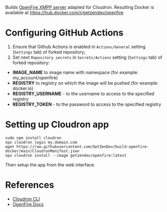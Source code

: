 Builds [OpenFire XMPP server](https://www.igniterealtime.org/projects/openfire/) adapted for Cloudron.
Resulting Docker is available at https://hub.docker.com/r/getzendev/openfire

# Configuring GitHub Actions

1. Ensure that Github Actions is enabled in `Actions/General` setting (`Settings` tab) of forked repository;
2. Set next `Repository secrets` in `Secrets/Actions` setting (`Settings` tab) of forked repository:
  * **IMAGE_NAME** to image name with namespace (for example: my_account/openfire)
  * **REGISTRY** to registry on which the image will be pushed (for example: docker.io)
  * **REGISTRY_USERNAME** - to the username to access to the specified registry
  * **REGISTRY_TOKEN** - to the password to access to the specified registry

# Setting up Cloudron app

```
sudo npm install cloudron
npx cloudron login my.domain.com
wget https://raw.githubusercontent.com/GetZenDev/build-openfire-docker/main/CloudronManifest.json
npx cloudron install --image getzendev/openfire:latest
```

Then setup the app from the web interface.

# References
- [Cloudron CLI](https://docs.cloudron.io/packaging/cli/)
- [OpenFire Docs](https://www.igniterealtime.org/projects/openfire/documentation.jsp)
